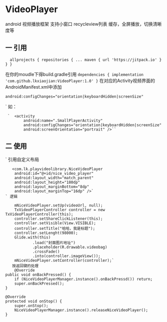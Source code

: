 # VideoPlayer
android 视频播放框架  支持小窗口  recycleview列表  缓存，全屏播放，切换清晰度等
## 一 引用

`  allprojects {
    repositories {
      ...
      maven { url 'https://jitpack.io'
      }
    }
}`

在你的moudle下得build.gradle引用
`dependencies {
implementation 'com.github.lkxiaojian:VideoPlayer:1.0'
}`
在对应的Activity视频界面的AndroidManifest.xml中添加

``android:configChanges="orientation|keyboardHidden|screenSize"``

`
如：      
  
     `  <activity
            android:name=".SmallPlayerActivity"
            android:configChanges="orientation|keyboardHidden|screenSize"
            android:screenOrientation="portrait" />``
## 二 使用
  
`  引用自定义布局</br>

       <com.lk.playvideolibrary.NiceVideoPlayer
        android:id="@+id/nice_video_player"
        android:layout_width="match_parent"
        android:layout_height="180dp"
        android:layout_marginBottom="8dp"
        android:layout_marginTop="16dp" />`
    ` 逻辑

        mNiceVideoPlayer.setUp(videoUrl, null);
        TxVideoPlayerController controller = new TxVideoPlayerController(this);
        controller.setShareClickListener(this);
        controller.setVisible(View.VISIBLE);
        controller.setTitle("哈哈，我是标题");
        controller.setLenght(98000);
        Glide.with(this)
                .load("封面图片地址")
                .placeholder(R.drawable.videobag)
                .crossFade()
                .into(controller.imageView());
        mNiceVideoPlayer.setController(controller);`
       按返回键的处理
        @Override
    public void onBackPressed() {
        if (NiceVideoPlayerManager.instance().onBackPressd()) return;
        super.onBackPressed();
    }

    @Override
    protected void onStop() {
        super.onStop();
        NiceVideoPlayerManager.instance().releaseNiceVideoPlayer();
    }
    
    
        
